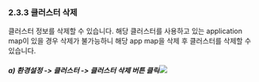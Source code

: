 ### 2.3.3 클러스터 삭제

클러스터 정보를 삭제할 수 있습니다. 해당 클러스터를 사용하고 있는 application map이 있을 경우 삭제가 불가능하니 해당 app map을 삭제 후 클러스터를 삭제할 수 있습니다.

##### a\) 환경설정 -&gt; 클러스터 -&gt; 클러스터 삭제 버튼 클릭![](/assets/클러스터삭제.png)



